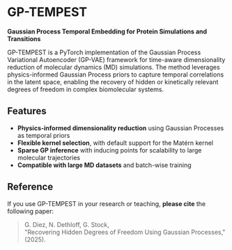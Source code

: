 # GP-TEMPEST

**Gaussian Process Temporal Embedding for Protein Simulations and Transitions**

GP-TEMPEST is a PyTorch implementation of the Gaussian Process Variational Autoencoder (GP-VAE) framework for time-aware dimensionality reduction of molecular dynamics (MD) simulations. The method leverages physics-informed Gaussian Process priors to capture temporal correlations in the latent space, enabling the recovery of hidden or kinetically relevant degrees of freedom in complex biomolecular systems.

## Features

- **Physics-informed dimensionality reduction** using Gaussian Processes as temporal priors  
- **Flexible kernel selection**, with default support for the Matérn kernel  
- **Sparse GP inference** with inducing points for scalability to large molecular trajectories  
- **Compatible with large MD datasets** and batch-wise training  

## Reference

If you use GP-TEMPEST in your research or teaching, **please cite** the following paper:

> G. Diez, N. Dethloff, G. Stock,  
> "Recovering Hidden Degrees of Freedom Using Gaussian Processes,"  
> (2025).
